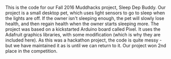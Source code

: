 This is the code for our Fall 2016 Muddhacks project, Sleep Dep Buddy. Our project is a small desktop pet, which uses light sensors to go to sleep when the lights are off. If the owner isn't sleeping enough, the pet will slowly lose health, and then regain health when the owner starts sleeping more. 
The project was based on a kickstarted Arduino board called Pixel. It uses the Adafruit graphics libraries, with some modification (which is why they are included here).
As this was a hackathon project, the code is quite messy - but we have maintained it as is until we can return to it.
Our project won 2nd place in the competition.
